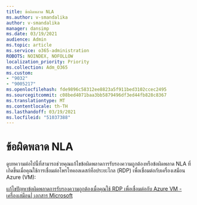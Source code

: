```yaml
---
title: ข้อผิดพลาด NLA
ms.author: v-smandalika
author: v-smandalika
manager: dansimp
ms.date: 03/19/2021
audience: Admin
ms.topic: article
ms.service: o365-administration
ROBOTS: NOINDEX, NOFOLLOW
localization_priority: Priority
ms.collection: Adm_O365
ms.custom:
- "9032"
- "9005217"
ms.openlocfilehash: fde9896c58312ee8823a5f911bed3102ccec2495
ms.sourcegitcommit: c08bed4071baa3bb5879496df3ed44fb828c8367
ms.translationtype: MT
ms.contentlocale: th-TH
ms.lasthandoff: 03/19/2021
ms.locfileid: "51037388"
---
```

# <a name="nla-error"></a>ข้อผิดพลาด NLA

ดูบทความต่อไปนี้ที่สามารถช่วยคุณแก้ไขข้อผิดพลาดการรับรองความถูกต้องหรือข้อผิดพลาด NLA ที่เกิดขึ้นเมื่อคุณใช้การเชื่อมต่อโพรโทคอลเดสก์ท็อประยะไกล (RDP) เพื่อเชื่อมต่อกับเครื่องเสมือน Azure (VM):

[แก้ไขปัญหาข้อผิดพลาดการรับรองความถูกต้องเมื่อคุณใช้ RDP เพื่อเชื่อมต่อกับ Azure VM - เครื่องเสมือน| เอกสาร Microsoft](https://docs.microsoft.com/troubleshoot/azure/virtual-machines/cannot-connect-rdp-azure-vm)



